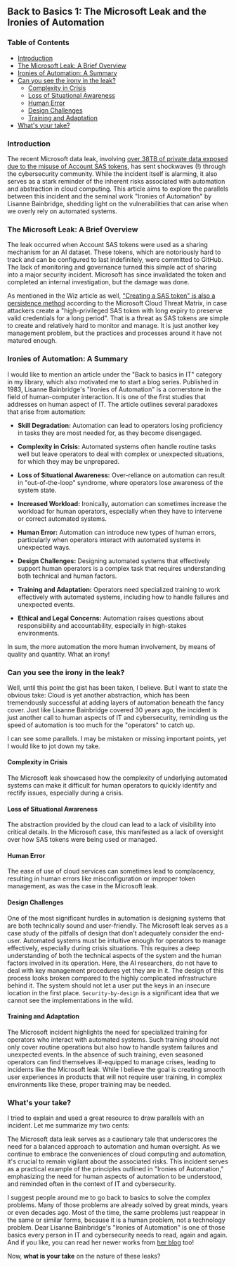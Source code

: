 ## Back to Basics 1: The Microsoft Leak and the Ironies of Automation

### Table of Contents
  * [Introduction](#introduction)
  * [The Microsoft Leak: A Brief Overview](#the-microsoft-leak-a-brief-overview)
  * [Ironies of Automation: A Summary](#ironies-of-automation-a-summary)
  * [Can you see the irony in the leak?](#can-you-see-the-irony-in-the-leak)
    + [Complexity in Crisis](#complexity-in-crisis)
    + [Loss of Situational Awareness](#loss-of-situational-awareness)
    + [Human Error](#human-error)
    + [Design Challenges](#design-challenges)
    + [Training and Adaptation](#training-and-adaptation)
  * [What's your take?](#whats-your-take)


### Introduction

The recent Microsoft data leak, involving [over 38TB of private data exposed due to the misuse of Account SAS tokens](https://www.wiz.io/blog/38-terabytes-of-private-data-accidentally-exposed-by-microsoft-ai-researchers), has sent shockwaves (!) through the cybersecurity community. While the incident itself is alarming, it also serves as a stark reminder of the inherent risks associated with automation and abstraction in cloud computing. This article aims to explore the parallels between this incident and the seminal work "Ironies of Automation" by Lisanne Bainbridge, shedding light on the vulnerabilities that can arise when we overly rely on automated systems.

### The Microsoft Leak: A Brief Overview

The leak occurred when Account SAS tokens were used as a sharing mechanism for an AI dataset. These tokens, which are notoriously hard to track and can be configured to last indefinitely, were committed to GitHub. The lack of monitoring and governance turned this simple act of sharing into a major security incident. Microsoft has since invalidated the token and completed an internal investigation, but the damage was done.

As mentioned in the Wiz article as well, ["Creating a SAS token" is also a persistence method](https://www.microsoft.com/en-us/security/blog/2023/09/07/cloud-storage-security-whats-new-in-the-threat-matrix/#:~:text=Create%20SAS%20Token) according to the Microsoft Cloud Threat Matrix, in case attackers create a "high-privileged SAS token with long expiry to preserve valid credentials for a long period". That is a threat as SAS tokens are simple to create and relatively hard to monitor and manage. It is just another key management problem, but the practices and processes around it have not matured enough.

### Ironies of Automation: A Summary

I would like to mention an article under the "Back to basics in IT" category in my library, which also motivated me to start a blog series. Published in 1983, Lisanne Bainbridge's "Ironies of Automation" is a cornerstone in the field of human-computer interaction. It is one of the first studies that addresses on human aspect of IT. The article outlines several paradoxes that arise from automation:

* **Skill Degradation:** Automation can lead to operators losing proficiency in tasks they are most needed for, as they become disengaged.
* **Complexity in Crisis:** Automated systems often handle routine tasks well but leave operators to deal with complex or unexpected situations, for which they may be unprepared.

* **Loss of Situational Awareness:** Over-reliance on automation can result in "out-of-the-loop" syndrome, where operators lose awareness of the system state.

* **Increased Workload:** Ironically, automation can sometimes increase the workload for human operators, especially when they have to intervene or correct automated systems.

* **Human Error:** Automation can introduce new types of human errors, particularly when operators interact with automated systems in unexpected ways.

* **Design Challenges:** Designing automated systems that effectively support human operators is a complex task that requires understanding both technical and human factors.

* **Training and Adaptation:** Operators need specialized training to work effectively with automated systems, including how to handle failures and unexpected events.

* **Ethical and Legal Concerns:** Automation raises questions about responsibility and accountability, especially in high-stakes environments.

In sum, the more automation the more human involvement, by means of quality and quantity. What an irony!

### Can you see the irony in the leak?

Well, until this point the gist has been taken, I believe. But I want to state the obvious take: Cloud is yet another abstraction, which has been tremendously successful at adding layers of automation beneath the fancy cover. Just like Lisanne Bainbridge covered 30 years ago, the incident is just another call to human aspects of IT and cybersecurity, reminding us the speed of automation is too much for the "operators" to catch up.

I can see some parallels. I may be mistaken or missing important points, yet I would like to jot down my take.

#### Complexity in Crisis

The Microsoft leak showcased how the complexity of underlying automated systems can make it difficult for human operators to quickly identify and rectify issues, especially during a crisis.

#### Loss of Situational Awareness

The abstraction provided by the cloud can lead to a lack of visibility into critical details. In the Microsoft case, this manifested as a lack of oversight over how SAS tokens were being used or managed.

#### Human Error

The ease of use of cloud services can sometimes lead to complacency, resulting in human errors like misconfiguration or improper token management, as was the case in the Microsoft leak.

#### Design Challenges

One of the most significant hurdles in automation is designing systems that are both technically sound and user-friendly. The Microsoft leak serves as a case study of the pitfalls of design that don't adequately consider the end-user. Automated systems must be intuitive enough for operators to manage effectively, especially during crisis situations. This requires a deep understanding of both the technical aspects of the system and the human factors involved in its operation. Here, the AI researchers, do not have to deal with key management procedures yet they are in it. The design of this process looks broken compared to the highly complicated infrastructure behind it. The system should not let a user put the keys in an insecure location in the first place. `Security-by-design` is a significant idea that we cannot see the implementations in the wild.

#### Training and Adaptation

The Microsoft incident highlights the need for specialized training for operators who interact with automated systems. Such training should not only cover routine operations but also how to handle system failures and unexpected events. In the absence of such training, even seasoned operators can find themselves ill-equipped to manage crises, leading to incidents like the Microsoft leak. While I believe the goal is creating smooth user experiences in products that will not require user training, in complex environments like these, proper training may be needed.

### What's your take?

I tried to explain and used a great resource to draw parallels with an incident. Let me summarize my two cents:

The Microsoft data leak serves as a cautionary tale that underscores the need for a balanced approach to automation and human oversight. As we continue to embrace the conveniences of cloud computing and automation, it's crucial to remain vigilant about the associated risks. This incident serves as a practical example of the principles outlined in "Ironies of Automation," emphasizing the need for human aspects of automation to be understood, and reminded often in the context of IT and cybersecurity.

I suggest people around me to go back to basics to solve the complex problems. Many of those problems are already solved by great minds, years or even decades ago. Most of the time, the same problems just reappear in the same or similar forms, because it is a human problem, not a technology problem. Dear Lisanne Bainbridge's "Ironies of Automation" is one of those basics every person in IT and cybersecurity needs to read, again and again. And if you like, you can read her newer works from [her blog](https://www.complexcognition.co.uk/) too!

Now, **what is your take** on the nature of these leaks?